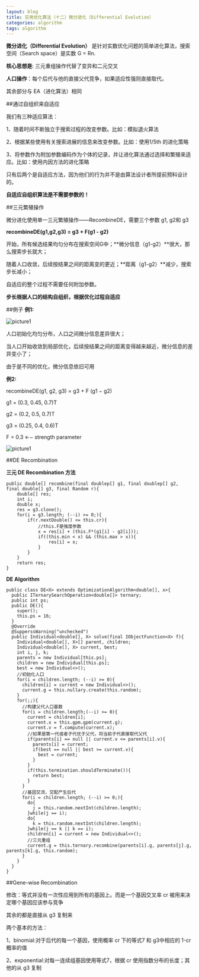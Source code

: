 ```yaml
---
layout: blog
title: 实用优化算法（十二）微分进化（Differential Evolution）
categories: algorithm
tags: algorithm
---
```


**微分进化（Differential Evolution）** 是针对实数优化问题的简单进化算法，搜索空间（Search space）是实数 G = Rn. 

**核心思想是**: 三元重组操作代替了变异和二元交叉

**人口操作**：每个后代与他的直接父代竞争，如果适应性强则直接取代。

其余部分与 EA（进化算法）相同

##通过自组织来自适应

我们有三种适应算法：

1、随着时间不断独立于搜索过程的改变参数。比如：模拟退火算法

2、根据某些使用有关搜索进展的信息来改变参数。比如：使用1/5th 的进化策略

3、将参数作为附加参数编码作为个体的记录，并让进化算法通过选择和繁殖来适应。比如：使用内因方法的进化策略

只有后两个是自适应方法，因为他们的行为并不是由算法设计者所提前预料设计的。

**自适应自组织算法是不需要参数的！**

##三元繁殖操作

微分进化使用单一三元繁殖操作——RecombineDE，需要三个参数 g1, g2和 g3

**recombineDE(g1,g2,g3) = g3 + F(g1 - g2)**

开始，所有候选结果均匀分布在搜索空间G中；**微分信息（g1-g2）**很大，那么搜索步长就大；

随着人口收敛，后续按结果之间的距离变的更近；**距离（g1-g2）**减少，搜索步长减小；

自适应的整个过程不需要任何附加参数。

**步长根据人口的结构自组织，根据优化过程自适应**

##例子
**例1:**

![picture1](http://localhost:3000/blog_img/2014-12-21-01.png "example1")

人口初始化均匀分布，人口之间微分信息差异很大；

当人口开始收敛到局部优化，后续按结果之间的距离变得越来越近，微分信息的差异变小了；

由于是不同的优化，微分信息依旧可用

**例2:**

recombineDE(g1, g2, g3) = g3 + F (g1 − g2)

g1 = (0.3, 0.45, 0.7)T

g2 = (0.2, 0.5, 0.7)T

g3 = (0.25, 0.4, 0.6)T

F = 0.3 ←− strength parameter

![picture1](http://localhost:3000/blog_img/2014-12-21-02.png "example2")

##DE Recombination

**三元 DE Recombination 方法**

	public double[] recombine(final doublep[] g1, final doublep[] g2, final double[] g3, final Random r){
		double[] res;
		int i;
		double x;
		res = g3.clone();
		for(i = g3.length; (--i) >= 0;){
			if(r.nextDouble() <= this.cr){
				//this.F是强度参数
				x = res[i] + (this.F*(g1[i] - g2[i]));
				if((this.min < x) && (this.max > x)){
					res[i] = x;
				}
			}
		}
		return res;
	}

**DE Algorithm**

	public class DE<X> extends OptimizationAlgorithm<double[], x>{
	  public ITernarySearchOperation<double[]> ternary;
	  public int ps;
	  public DE(){
	  	super();
	  	this.ps = 16;
	  }
	  @Override
	  @SupperssWarning("unchecked")
	  public Individual<double[], X> solve(final IObjectFunction<X> f){
	  	Individual<double[], X>[] parent, children;
	  	Individual<double[], X> current, best;
	  	int i, j, k;
	  	parents = new Individual[this.ps];
	  	children = new Individual[this.ps];
	  	best = new Individual<>();
	  	//初始化人口
	  	for(i = children.length; (--i) >= 0){
	  	  children[i] = current = new Individual<>();
	  	  current.g = this.nullary.create(this.random);
	  	}
	  	for(;;){
	  	  //构建父代人口基数
	  	  for(i = children.length;(--i) >= 0){
	  	  	current = children[i];
	  	  	current.x = this.gpm.gpm(current.g);
	  	  	current.v = f.compute(current.x);
	  	  	//如果是第一代或者子代优于父代，将当前子代直接取代父代
	  	  	if(parents[i] == null || current.v <= parents[i].v){
	  	  	  parents[i] = current;
	  	  	  if(best == null || best >= current.v){
	  	  	  	best = current;
	  	  	  }
	  	  	}
	  	  	if(this.termination.shouldTerminate()){
	  	  	  return best;
	  	  	}
	  	  }
	  	  //基因交流，交配产生后代
	  	  for(i = children.length; (--i) >= 0;){
	  	  	do{
	  	  	  j = this.random.nextInt(children.length);
	  	  	}while(j == i);
	  	  	do{
	  	  	  k = this.random.nextInt(children.length);
	  	  	}while(j == k || k == i);
	  	  	children[i] = current = new Individual<>();
	  	  	//三元重组
	  	  	current.g = this.ternary.recombine(parents[i].g, parents[j].g, parents[k].g, this.random);
	  	  }
	  	}
	  }
	}

##Gene-wise Recombination

修改：等式并没有一次性应用到所有的基因上。而是一个基因交叉率 cr 被用来决定哪个基因应该参与竞争

其余的都是直接从 g3 复制来

两个基本的方法：

1、binomial:对于后代的每一个基因，使用概率 cr 下的等式7 和 g3中相应的 1-cr 概率的值

2、exponential:对每一连续组基因使用等式7，根据 cr 使用指数分布的长度；其他的从 g3 复制
